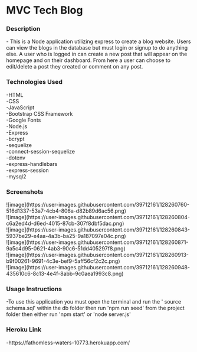 <h1>MVC Tech Blog</h1>

<h3>Description</h3>
- This is a Node application utilizing express to create a blog website. Users can view the blogs in the database but must login or signup to do anything else. A user who is logged in can create a new post that will appear on the homepage and on their dashboard. From here a user can choose to edit/delete a post they created or comment on any post.

<h3>Technologies Used</h3>
-HTML<br>
-CSS<br>
-JavaScript<br>
-Bootstrap CSS Framework<br>
-Google Fonts<br>
-Node.js<br>
-Express<br>
-bcrypt<br>
-sequelize<br>
-connect-session-sequelize<br>
-dotenv<br>
-express-handlebars<br>
-express-session<br>
-mysql2

<h3>Screenshots</h3>
![image](https://user-images.githubusercontent.com/39712161/128260760-516d1337-53a7-4cb4-806a-d82b89d6ac56.png)<br>
![image](https://user-images.githubusercontent.com/39712161/128260804-c6a2ed4d-d6ed-4015-87cb-307f8dbf5dac.png)<br>
![image](https://user-images.githubusercontent.com/39712161/128260843-5937be29-e4aa-4a3b-ba25-9a187097e04c.png)<br>
![image](https://user-images.githubusercontent.com/39712161/128260871-9a5c4d95-0621-4ab3-90c6-51dd405297f8.png)<br>
![image](https://user-images.githubusercontent.com/39712161/128260913-b9f00261-9691-4c3e-bef9-5aff56cf2c2c.png)<br>
![image](https://user-images.githubusercontent.com/39712161/128260948-435610c6-8c13-4e4f-8abb-9c0aea1993c8.png)

<h3>Usage Instructions</h3>
-To use this application you must open the terminal and run the ' source schema.sql' within the db folder then run 'npm run seed' from the project folder then either run 'npm start' or 'node server.js' 

<h3>Heroku Link</h3>
-https://fathomless-waters-10773.herokuapp.com/
